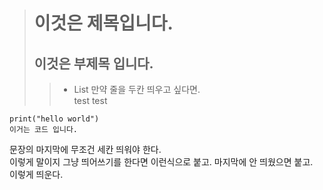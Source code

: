 > 이것은 제목입니다.
> ==============
> 이것은 부제목 입니다.
> -------------------
> 	>	+ List
만약 줄을 두칸 띄우고 싶다면.      
> test
>	>	test

	print("hello world")
	이거는 코드 입니다.

문장의 마지막에 무조건 세칸 띄워야 한다.   
이렇게 말이지 그냥 띄어쓰기를 한다면   이런식으로 붙고.
마지막에 안 띄웠으면 붙고.   
이렇게 띄운다.

